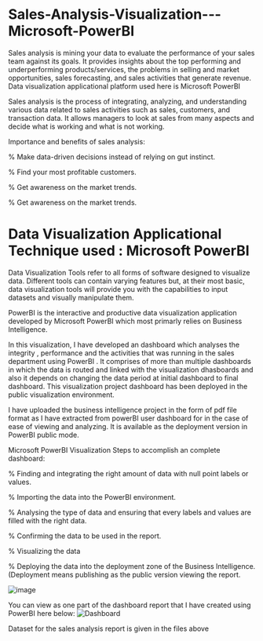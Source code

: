 # Sales-Analysis-Visualization---Microsoft-PowerBI
Sales analysis is mining your data to evaluate the performance of your sales team against its goals. It provides insights about the top performing and underperforming products/services, the problems in selling and market opportunities, sales forecasting, and sales activities that generate revenue. Data visualization applicational platform used here is Microsoft PowerBI

Sales analysis is the process of integrating, analyzing, and understanding various data related to sales activities such as sales, customers, and transaction data. It allows managers to look at sales from many aspects and decide what is working and what is not working.

Importance and benefits of sales analysis:
 
 % Make data-driven decisions instead of relying on gut instinct.
 
 % Find your most profitable customers.
 
 % Get awareness on the market trends.
 
 % Get awareness on the market trends.
 
 # Data Visualization Applicational Technique used : Microsoft PowerBI

Data Visualization Tools refer to all forms of software designed to visualize data. Different tools can contain varying features but, at their most basic, data visualization tools will provide you with the capabilities to input datasets and visually manipulate them.
 
PowerBI is the interactive and productive data visualization application developed by Microsoft PowerBI which most primarly relies on Business Intelligence.
 
In this visualization, I have developed an dashboard which analyses the integrity , performance and the activities that was running in the sales department using PowerBI . It comprises of more than multiple dashboards in which the data is routed and linked with the visualization dhasboards and also it depends on changing the data period at initial dashboard to final dashboard. This visualization project dashboard has been deployed in the public visualization environment.

I have uploaded the business intelligence project in the form of pdf file format as I have extracted from powerBI user dashboard for in the case of ease of viewing and analyzing. It is available as the deployment version in PowerBI public mode.

Microsoft PowerBI Visualization Steps to accomplish an complete dashboard:

 % Finding and integrating the right amount of data with null point labels or values.
 
 % Importing the data into the PowerBI environment.
 
 % Analysing the type of data and ensuring that every labels and values are filled with the right data.
 
 % Confirming the data to be used in the report.
 
 % Visualizing the data 
 
 % Deploying the data into the deployment zone of the Business Intelligence.(Deployment means publishing as the public version viewing the report.

![image](https://user-images.githubusercontent.com/72293918/151762089-71b093b9-7d86-4e78-a58d-639d996a3380.png)

You can view as one part of the dashboard report that I have created using PowerBI here below:
![Dashboard](https://user-images.githubusercontent.com/72293918/151762352-54cc6178-7d49-4de5-9a7b-1a22be04ee67.PNG)

Dataset for the sales analysis report is given in the files above
